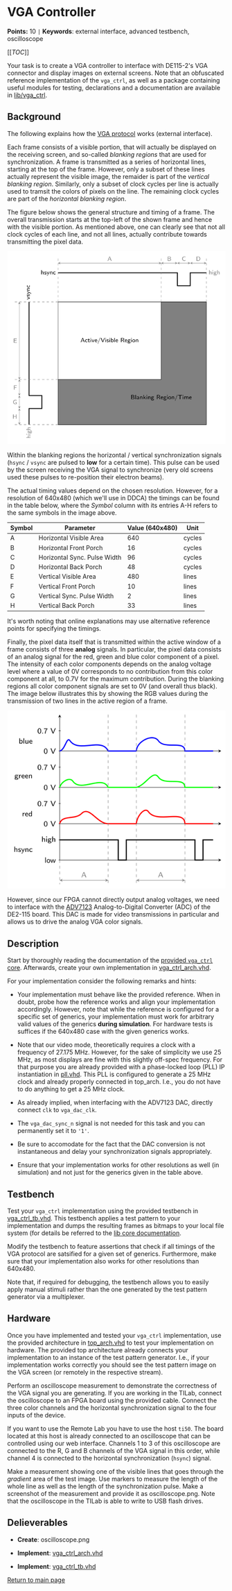 
# VGA Controller

**Points:** 10 `|` **Keywords**: external interface, advanced testbench, oscilloscope

[[_TOC_]]

Your task is to create a VGA controller to interface with DE115-2's VGA connector and display images on external screens.
Note that an obfuscated reference implementation of the `vga_ctrl`, as well as a package containing useful modules for testing, declarations and a documentation are available in [lib/vga_ctrl](../../../lib/vga_ctrl/doc.md).



## Background

The following explains how the [VGA protocol](https://en.wikipedia.org/wiki/Video_Graphics_Array) works (external interface).

Each frame consists of a visible portion, that will actually be displayed on the receiving screen, and so-called *blanking regions* that are used for synchronization.
A frame is transmitted as a series of horizontal lines, starting at the top of the frame.
However, only a subset of these lines actually represent the visible image, the remaider is part of the *vertical blanking region*.
Similarly, only a subset of clock cycles per line is actually used to tramsit the colors of pixels on the line.
The remaining clock cycles are part of the *horizontal blanking region*.

The figure below shows the general structure and timing of a frame.
The overall transmission starts at the top-left of the shown frame and hence with the visible portion.
As mentioned above, one can clearly see that not all clock cycles of each line, and not all lines, actually contribute towards transmitting the pixel data.


![Structure of a frame](.mdata/sync_signal_timing.svg)

Within the blanking regions the horizontal / vertical synchronization signals (`hsync` / `vsync` are pulsed to **low** for a certain time).
This pulse can be used by the screen receiving the VGA signal to synchronize (very old screens used these pulses to re-position their electron beams).

The actual timing values depend on the chosen resolution.
However, for a resolution of 640x480 (which we'll use in DDCA) the timings can be found in the table below, where the *Symbol* column with its entries A-H refers to the same symbols in the image above.

| Symbol| Parameter| Value (640x480) | Unit |
|-|------| ---------------| ------------------ |
| A | Horizontal Visible Area | 640 | cycles|
| B | Horizontal Front Porch | 16 | cycles|
| C | Horizontal Sync. Pulse Width | 96 | cycles|
| D | Horizontal Back Porch | 48 | cycles|
| E | Vertical Visible Area | 480 | lines|
| F | Vertical Front Porch | 10 | lines|
| G | Vertical Sync. Pulse Width | 2 | lines|
| H | Vertical Back Porch | 33 | lines|

It's worth noting that online explanations may use alternative reference points for specifying the timings.


Finally, the pixel data itself that is transmitted within the active window of a frame consists of three **analog** signals.
 In particular, the pixel data consists of an analog signal for the red, green and blue color component of a pixel.
 The intensity of each color components depends on the analog voltage level where a value of 0V corresponds to no contribution from this color component at all, to 0.7V for the maximum contribution.
 During the blanking regions all color component signals are set to 0V (and overall thus black).
 The image below illustrates this by showing the RGB values during the transmission of two lines in the active region of a frame.


![RGB Traces](.mdata/rgb_traces.svg)

However, since our FPGA cannot directly output analog voltages, we need to interface with the [ADV7123](https://www.analog.com/media/en/technical-documentation/data-sheets/ADV7123.pdf) Analog-to-Digital Converter (ADC) of the DE2-115 board.
This DAC is made for video transmissions in particular and allows us to drive the analog VGA color signals.




## Description

Start by thoroughly reading the documentation of the [provided `vga_ctrl` core](../../../lib/vga_ctrl/doc.md).
Afterwards, create your own implementation in [vga_ctrl_arch.vhd](src/vga_ctrl_arch.vhd).

For your implementation consider the following remarks and hints:

- Your implementation must behave like the provided reference.
  When in doubt, probe how the reference works and align your implementation accordingly.
  However, note that while the reference is configured for a specific set of generics, your implementation must work for arbitrary valid values of the generics **during simulation**.
  For hardware tests is suffices if the 640x480 case with the given generics works.


- Note that our video mode, theoretically requires a clock with a frequency of 27.175 MHz.
  However, for the sake of simplicity we use 25 MHz, as most displays are fine with this slightly off-spec frequency.
  For that purpose you are already provided with a phase-locked loop (PLL) IP instantiation in [pll.vhd](src/pll.vhd).
  This PLL is configured to generate a 25 MHz clock and already properly connected in top_arch.
  I.e., you do not have to do anything to get a 25 MHz clock.

- As already implied, when interfacing with the ADV7123 DAC, directly connect `clk` to `vga_dac_clk`.

- The `vga_dac_sync_n` signal is not needed for this task and you can permanently set it to `'1'`.

- Be sure to accomodate for the fact that the DAC conversion is not instantaneous and delay your synchronization signals appropriately.

- Ensure that your implementation works for other resolutions as well (in simulation) and not just for the generics given in the table above.




## Testbench

Test your `vga_ctrl` implementation using the provided testbench in [vga_ctrl_tb.vhd](tb/vga_ctrl_tb.vhd).
This testbench applies a test pattern to your implementation and dumps the resulting frames as bitmaps to your local file system (for details be referred to the [lib core documentation](../../../lib/vga_ctrl/doc.md).

Modify the testbench to feature assertions that check if all timings of the VGA protocol are satsified for a given set of generics.
Furthermore, make sure that your implementation also works for other resolutions than 640x480.

Note that, if required for debugging, the testbench allows you to easily apply manual stimuli rather than the one generated by the test pattern generator via a multiplexer.




## Hardware

Once you have implemented and tested your `vga_ctrl` implementation, use the provided architecture in [top_arch.vhd](top_arch.vhd) to test your implementation on hardware.
The provided top architecture already connects your implementation to an instance of the test pattern generator.
I.e., if your implementation works correctly you should see the test pattern image on the VGA screen (or remotely in the respective stream).


Perform an oscilloscope measurement to demonstrate the correctness of the VGA signal you are generating.
If you are working in the TILab, connect the oscilloscope to an FPGA board using the provided cable.
Connect the three color channels and the horizontal synchronization signal to the four inputs of the device.

If you want to use the Remote Lab you have to use the host `ti50`. The board located at this host is already connected to an oscilloscope that can be controlled using our web interface.
Channels 1 to 3 of this oscilloscope are connected to the R, G and B channels of the VGA signal in this order, while channel 4 is connected to the horizontal synchronization (`hsync`) signal.

Make a measurement showing one of the visible lines that goes through the *gradient* area of the test image.
Use markers to measure the length of the whole line as well as the length of the synchronization pulse.
Make a screenshot of the measurement and provide it as oscilloscope.png.
Note that the oscilloscope in the TILab is able to write to USB flash drives.



## Delieverables

- **Create**: oscilloscope.png

- **Implement**: [vga_ctrl_arch.vhd](src/vga_ctrl_arch.vhd)

- **Implement**: [vga_ctrl_tb.vhd](tb/vga_ctrl_tb.vhd)


[Return to main page](../../../README.md)
